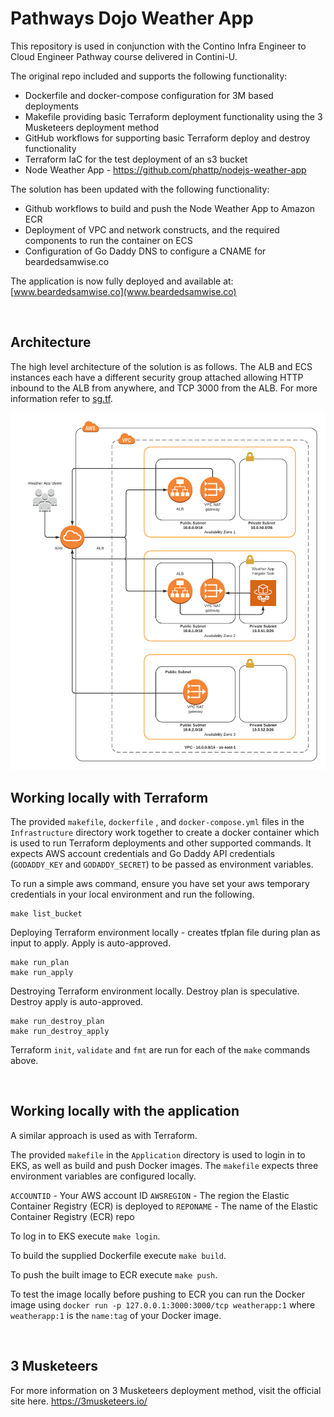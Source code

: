 

# Pathways Dojo Weather App 

This repository is used in conjunction with the Contino Infra Engineer to Cloud Engineer Pathway course delivered in Contini-U. 

The original repo included and supports the following functionality:
* Dockerfile and docker-compose configuration for 3M based deployments
* Makefile providing basic Terraform deployment functionality using the 3 Musketeers deployment method
* GitHub workflows for supporting basic Terraform deploy and destroy functionality 
* Terraform IaC for the test deployment of an s3 bucket
* Node Weather App - https://github.com/phattp/nodejs-weather-app

The solution has been updated with the following functionality:
* Github workflows to build and push the Node Weather App to Amazon ECR
* Deployment of VPC and network constructs, and the required components to run the container on ECS
* Configuration of Go Daddy DNS to configure a CNAME for beardedsamwise.co

The application is now fully deployed and available at: [www.beardedsamwise.co](www.beardedsamwise.co)

<br> 

## Architecture

The high level architecture of the solution is as follows. The ALB and ECS instances each have a different security group attached allowing HTTP inbound to the ALB from anywhere, and TCP 3000 from the ALB. For more information refer to [sg.tf](/infrastructure/modules/fargate-env/sg.tf).

![Network Diagram](/images/weather_app_diagram.png)

## Working locally with Terraform

The provided `makefile`, `dockerfile` , and `docker-compose.yml` files in the `Infrastructure` directory work together to create a docker container which is used to run Terraform deployments and other supported commands. It expects AWS account credentials and Go Daddy API credentials (`GODADDY_KEY` and `GODADDY_SECRET`) to be passed as environment variables. 

To run a simple aws command, ensure you have set your aws temporary credentials in your local environment and run the following. 

```
make list_bucket
```

Deploying Terraform environment locally - creates tfplan file during plan as input to apply. Apply is auto-approved.

```
make run_plan
make run_apply
```

Destroying Terraform environment locally. Destroy plan is speculative. Destroy apply is auto-approved.

```
make run_destroy_plan
make run_destroy_apply
```
Terraform `init`, `validate` and `fmt` are run for each of the `make` commands above.

<br> 

## Working locally with the application

A similar approach is used as with Terraform. 

The provided `makefile` in the `Application` directory is used to login in to EKS, as well as build and push Docker images. The `makefile` expects three environment variables are configured locally. 

`ACCOUNTID` - Your AWS account ID
`AWSREGION` - The region the Elastic Container Registry (ECR) is deployed to
`REPONAME`  - The name of the Elastic Container Registry (ECR) repo

To log in to EKS execute `make login`.

To build the supplied Dockerfile execute `make build`.

To push the built image to ECR execute `make push`. 

To test the image locally before pushing to ECR you can run the Docker image using `docker run -p 127.0.0.1:3000:3000/tcp weatherapp:1` where `weatherapp:1` is the `name:tag` of your Docker image. 

<br> 

## 3 Musketeers

For more information on 3 Musketeers deployment method, visit the official site here. https://3musketeers.io/

<br> 


